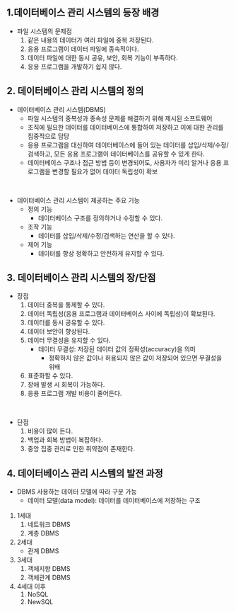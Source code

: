 ## 1.데이터베이스 관리 시스템의 등장 배경

- 파일 시스템의 문제점
  1. 같은 내용의 데이터가 여러 파일에 중복 저장된다.
  2. 응용 프로그램이 데이터 파일에 종속적이다.
  3. 데이터 파일에 대한 동시 공유, 보안, 회복 기능이 부족하다.
  4. 응용 프로그램을 개발하기 쉽지 않다.

## 2. 데이터베이스 관리 시스템의 정의

- 데이터베이스 관리 시스템(DBMS)
  - 파일 시스템의 중복성과 종속성 문제를 해결하기 위해 제시된 소프트웨어
  - 조직에 필요한 데이터를 데이터베이스에 통합하여 저장하고 이에 대한 관리를 집중적으로 담당
  - 응용 프로그램을 대신하여 데이터베이스에 들어 있는 데이터를 삽입/삭제/수정/검색하고, 모든 응용 프로그램이 데이터베이스를 공유할 수 있게 한다.
  - 데이터베이스 구조나 접근 방법 등이 변경되어도, 사용자가 미리 알거나 응용 프로그램을 변경할 필요가 없어 데이터 독립성이 확보

<br/>

- 데이터베이스 관리 시스템이 제공하는 주요 기능
  - 정의 기능
    - 데이터베이스 구조를 정의하거나 수정할 수 있다.
  - 조작 기능
    - 데이터를 삽입/삭제/수정/검색하는 연산을 할 수 있다.
  - 제어 기능
    - 데이터를 항상 정확하고 안전하게 유지할 수 있다.

## 3. 데이터베이스 관리 시스템의 장/단점

- 장점
  1. 데이터 중복을 통제할 수 있다.
  2. 데이터 독립성(응용 프로그램과 데이터베이스 사이에 독립성)이 확보된다.
  3. 데이터를 동시 공유할 수 있다.
  4. 데이터 보안이 향상된다.
  5. 데이터 무결성을 유지할 수 있다.
     - 데이터 무결성: 저장된 데이터 값의 정확성(accuracy)을 의미
       - 정확하지 않은 값이나 허용되지 않은 값이 저장되어 있으면 무결성을 위배
  6. 표준화할 수 있다.
  7. 장애 발생 시 회복이 가능하다.
  8. 응용 프로그램 개발 비용이 줄어든다.

<br/>

- 단점
  1. 비용이 많이 든다.
  2. 백업과 회복 방법이 복잡하다.
  3. 중앙 집중 관리로 인한 취약점이 존재한다.

## 4. 데이터베이스 관리 시스템의 발전 과정

- DBMS 사용하는 데이터 모델에 따라 구분 가능
  - 데이터 모델(data model): 데이터를 데이터베이스에 저장하는 구조

1. 1세대
   1. 네트워크 DBMS
   2. 계층 DBMS
2. 2세대
   - 관계 DBMS
3. 3세대
   1. 객체지향 DBMS
   2. 객체관계 DBMS
4. 4세대 이후
   1. NoSQL
   2. NewSQL

